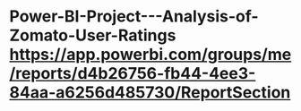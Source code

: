 # Power-BI-Project---Analysis-of-Zomato-User-Ratings https://app.powerbi.com/groups/me/reports/d4b26756-fb44-4ee3-84aa-a6256d485730/ReportSection
